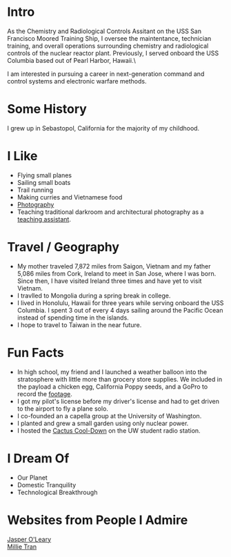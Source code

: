 # Intro

As the Chemistry and Radiological Controls Assitant on the USS San Francisco Moored Training Ship, I oversee the maintentance, technician training, and overall operations surrounding chemistry and radiological controls of the nuclear reactor plant. Previously, I served onboard the USS Columbia based out of Pearl Harbor, Hawaii.\

I am interested in pursuing a career in next-generation command and control systems and electronic warfare methods.

# Some History

I grew up in Sebastopol, California for the majority of my childhood.

# I Like

- Flying small planes
- Sailing small boats
- Trail running
- Making curries and Vietnamese food
- [Photography](https://halidefilm.tumblr.com/)
- Teaching traditional darkroom and architectural photography as a [teaching assistant](https://www.coursicle.com/uw/courses/ARCH/).

# Travel / Geography

- My mother traveled 7,872 miles from Saigon, Vietnam and my father 5,086 miles from Cork, Ireland to meet in San Jose, where I was born. Since then, I have visited Ireland three times and have yet to visit Vietnam.
- I travlled to Mongolia during a spring break in college.
- I lived in Honolulu, Hawaii for three years while serving onboard the USS Columbia. I spent 3 out of every 4 days sailing around the Pacific Ocean instead of spending time in the islands.
- I hope to travel to Taiwan in the near future.

# Fun Facts

- In high school, my friend and I launched a weather balloon into the stratosphere with little more than grocery store supplies. We included in the payload a chicken egg, California Poppy seeds, and a GoPro to record the [footage](https://vimeo.com/45049692).
- I got my pilot's license before my driver's license and had to get driven to the airport to fly a plane solo.
- I co-founded an a capella group at the University of Washington.
- I planted and grew a small garden using only nuclear power.
- I hosted the [Cactus Cool-Down](https://spinitron.com/Rainy-Dawg/dj/83109/Bean) on the UW student radio station.

# I Dream Of

- Our Planet
- Domestic Tranquility
- Technological Breakthrough

# Websites from People I Admire

[Jasper O'Leary](https://www.jaspertranoleary.com/)\
[Millie Tran](https://www.millietran.com/)